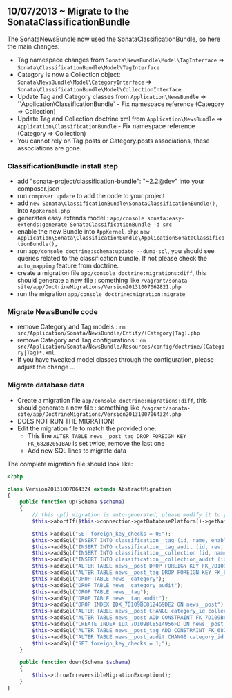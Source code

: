 ## 10/07/2013 ~ Migrate to the SonataClassificationBundle

The SonataNewsBundle now used the SonataClassificationBundle, so here the main changes:

* Tag namespace changes from ``Sonata\NewsBundle\Model\TagInterface`` => ``Sonata\ClassificationBundle\Model\TagInterface``
* Category is now a Collection object:  ``Sonata\NewsBundle\Model\CategoryInterface`` => ``Sonata\ClassificationBundle\Model\CollectionInterface``
* Update Tag and Category classes from ``Application\NewsBundle`` => ``Application\ClassificationBundle` - Fix namespace reference (Category => Collection)
* Update Tag and Collection doctrine xml from ``Application\NewsBundle`` => ``Application\ClassificationBundle`` - Fix namespace reference (Category => Collection)
* You cannot rely on Tag.posts or Category.posts associations, these associations are gone.

### ClassificationBundle install step

* add "sonata-project/classification-bundle": "~2.2@dev" into your composer.json
* run ``composer update`` to add the code to your project
* add ``new Sonata\ClassificationBundle\SonataClassificationBundle(),`` into ``AppKernel.php``
* generates easy extends model : ``app/console sonata:easy-extends:generate SonataClassificationBundle -d src``
* enable the new Bundle into ``AppKernel.php``: ``new Application\Sonata\ClassificationBundle\ApplicationSonataClassificationBundle(),``
* run ``app/console doctrine:schema:update --dump-sql``, you should see queries related to the classification bundle. If not please check the ``auto_mapping`` feature from doctrine.
* create a migration file ``app/console doctrine:migrations:diff``, this should generate a new file : something like ``/vagrant/sonata-site/app/DoctrineMigrations/Version20131007062821.php``
* run the migration ``app/console doctrine:migration:migrate``

### Migrate NewsBundle code

* remove Category and Tag models : ``rm src/Application/Sonata/NewsBundle/Entity/(Category|Tag).php``
* remove Category and Tag configurations : ``rm src/Application/Sonata/NewsBundle/Resources/config/doctrine/(Category|Tag)*.xml``
* If you have tweaked model classes through the configuration, please adjust the change ...

### Migrate database data

* Create a migration file ``app/console doctrine:migrations:diff``, this should generate a new file : something like ``/vagrant/sonata-site/app/DoctrineMigrations/Version20131007064324.php``
* DOES NOT RUN THE MIGRATION!
* Edit the migration file to match the provided one:
    * This line ``ALTER TABLE news__post_tag DROP FOREIGN KEY FK_682B2051BAD`` is set twice, remove the last one
    * Add new SQL lines to migrate data
  
The complete migration file should look like:

```php
<?php

class Version20131007064324 extends AbstractMigration
{
    public function up(Schema $schema)
    {
        // this up() migration is auto-generated, please modify it to your needs
        $this->abortIf($this->connection->getDatabasePlatform()->getName() != "mysql", "Migration can only be executed safely on 'mysql'.");

        $this->addSql("SET foreign_key_checks = 0;");
        $this->addSql("INSERT INTO classification__tag (id, name, enabled, slug, created_at, updated_at) SELECT * from news__tag");
        $this->addSql("INSERT INTO classification__tag_audit (id, rev, name, enabled, slug, created_at, updated_at, revtype) SELECT * from news__tag_audit");
        $this->addSql("INSERT INTO classification__collection (id, name, enabled, slug, description, created_at, updated_at) SELECT id, name, enabled, slug, description, created_at, updated_at FROM news__category;");
        $this->addSql("INSERT INTO classification__collection_audit (id, rev, name, enabled, slug, description, created_at, updated_at, revtype) SELECT id, rev, name, enabled, slug, description, created_at, updated_at, revtype FROM news__category_audit;");
        $this->addSql("ALTER TABLE news__post DROP FOREIGN KEY FK_7D109BC812469DE2");
        $this->addSql("ALTER TABLE news__post_tag DROP FOREIGN KEY FK_682B2051BAD26311");
        $this->addSql("DROP TABLE news__category");
        $this->addSql("DROP TABLE news__category_audit");
        $this->addSql("DROP TABLE news__tag");
        $this->addSql("DROP TABLE news__tag_audit");
        $this->addSql("DROP INDEX IDX_7D109BC812469DE2 ON news__post");
        $this->addSql("ALTER TABLE news__post CHANGE category_id collection_id INT DEFAULT NULL");
        $this->addSql("ALTER TABLE news__post ADD CONSTRAINT FK_7D109BC8514956FD FOREIGN KEY (collection_id) REFERENCES classification__collection (id)");
        $this->addSql("CREATE INDEX IDX_7D109BC8514956FD ON news__post (collection_id)");
        $this->addSql("ALTER TABLE news__post_tag ADD CONSTRAINT FK_682B2051BAD26311 FOREIGN KEY (tag_id) REFERENCES classification__tag (id)");
        $this->addSql("ALTER TABLE news__post_audit CHANGE category_id collection_id INT DEFAULT NULL");
        $this->addSql("SET foreign_key_checks = 1;");
    }

    public function down(Schema $schema)
    {
        $this->throwIrreversibleMigrationException();
    }
}

```
